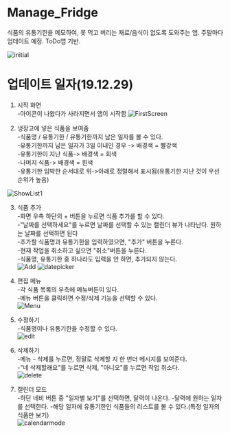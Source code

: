 # Manage_Fridge
식품의 유통기한을 메모하여, 못 먹고 버리는 재료/음식이 없도록 도와주는 앱. 주말마다 업데이트 예정.
ToDo앱 기반.

![initial](https://github.com/pakminseok/Manage_Fridge/blob/master/howToImage/requirement.JPG)
  
  
  
# 업데이트 일자(19.12.29)  
  
1. 시작 화면  
-아이콘이 나왔다가 사라지면서 앱이 시작함
![FirstScreen](https://github.com/pakminseok/Manage_Fridge/blob/master/howToImage/FirstScreen.jpg)

2. 냉장고에 넣은 식품을 보여줌  
-식품명 / 유통기한 / 유통기한까지 남은 일자를 볼 수 있다.  
-유통기한까지 남은 일자가 3일 이내인 경우 -> 배경색 = 빨강색  
-유통기한이 지난 식품-> 배경색 = 회색  
-나머지 식품-> 배경색 = 흰색  
-유통기한 임박한 순서대로 위->아래로 정렬해서 표시됨(유통기한 지난 것이 우선순위가  높음)

![ShowList1](https://github.com/pakminseok/Manage_Fridge/blob/master/howToImage/ShowList1.png)

3. 식품 추가  
-화면 우측 하단의 + 버튼을 누르면 식품 추가를 할 수 있다.  
-"날짜를 선택하세요"를 누르면 날짜를 선택할 수 있는 캘린더 뷰가 나타난다. 원하는 날짜를 선택하면 된다  
-추가할 식품명과 유통기한을 입력하였으면, "추가" 버튼을 누른다.  
-현재 작업을 취소하고 싶으면 "취소"버튼을 누른다.  
-식품명, 유통기한 중 하나라도 입력을 안 하면, 추가되지 않는다.  
![Add](https://github.com/pakminseok/Manage_Fridge/blob/master/howToImage/AddItem.png)
![datepicker](https://github.com/pakminseok/Manage_Fridge/blob/master/howToImage/ChooseExpirationDate.jpg)

4. 편집 메뉴  
-각 식품 목록의 우측에 메뉴버튼이 있다.  
-메뉴 버튼을 클릭하면 수정/삭제 기능을 선택할 수 있다.  
![Menu](https://github.com/pakminseok/Manage_Fridge/blob/master/howToImage/Menu_Edit_Delete.png)

5. 수정하기  
-식품명이나 유통기한을 수정할 수 있다.  
![edit](https://github.com/pakminseok/Manage_Fridge/blob/master/howToImage/EditItem.jpg)

6. 삭제하기  
-메뉴 - 삭제를 누르면, 정말로 삭제할 지 한 번더 메시지를 보여준다.  
-"네 삭제할래요"를 누르면 삭제, "아니오"를 누르면 작업 취소다.  
![delete](https://github.com/pakminseok/Manage_Fridge/blob/master/howToImage/DeleteItem.jpg)

7. 캘린더 모드  
-하단 네비 버튼 중 "일자별 보기"를 선택하면, 달력이 나온다.
-달력에 원하는 일자를 선택한다.
-해당 일자에 유통기한인 식품들의 리스트를 볼 수 있다.(특정 일자의 식품만 보기)  
![calendarmode](https://github.com/pakminseok/Manage_Fridge/blob/master/howToImage/CalendarView.png)
